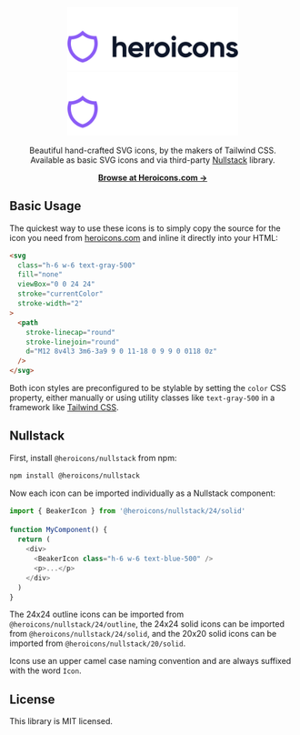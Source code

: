 <p align="center">
  <a href="https://heroicons.com/#gh-light-mode-only" target="_blank">
    <img src="./.github/logo-light.svg" alt="Heroicons" width="300">
  </a>
  <a href="https://heroicons.com/#gh-dark-mode-only" target="_blank">
    <img src="./.github/logo-dark.svg" alt="Heroicons" width="300">
  </a>
</p>

<p align="center">
  Beautiful hand-crafted SVG icons, by the makers of Tailwind CSS. <br>Available as basic SVG icons and via third-party <a href="#nullstack">Nullstack</a> library.
<p>

<p align="center">
  <a href="https://heroicons.com"><strong>Browse at Heroicons.com &rarr;</strong></a>
</p>

## Basic Usage

The quickest way to use these icons is to simply copy the source for the icon you need from [heroicons.com](https://heroicons.com) and inline it directly into your HTML:

```html
<svg
  class="h-6 w-6 text-gray-500"
  fill="none"
  viewBox="0 0 24 24"
  stroke="currentColor"
  stroke-width="2"
>
  <path
    stroke-linecap="round"
    stroke-linejoin="round"
    d="M12 8v4l3 3m6-3a9 9 0 11-18 0 9 9 0 0118 0z"
  />
</svg>
```

Both icon styles are preconfigured to be stylable by setting the `color` CSS property, either manually or using utility classes like `text-gray-500` in a framework like [Tailwind CSS](https://tailwindcss.com).

## Nullstack

First, install `@heroicons/nullstack` from npm:

```sh
npm install @heroicons/nullstack
```

Now each icon can be imported individually as a Nullstack component:

```js
import { BeakerIcon } from '@heroicons/nullstack/24/solid'

function MyComponent() {
  return (
    <div>
      <BeakerIcon class="h-6 w-6 text-blue-500" />
      <p>...</p>
    </div>
  )
}
```

The 24x24 outline icons can be imported from `@heroicons/nullstack/24/outline`, the 24x24 solid icons can be imported from `@heroicons/nullstack/24/solid`, and the 20x20 solid icons can be imported from `@heroicons/nullstack/20/solid`.

Icons use an upper camel case naming convention and are always suffixed with the word `Icon`.

## License

This library is MIT licensed.
